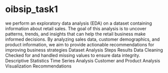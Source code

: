 # oibsip_task1
we perform an exploratory data analysis (EDA) on a dataset containing information about retail sales. The goal of this analysis is to uncover patterns, trends, and insights that can help the retail business make informed decisions. By analyzing sales data, customer demographics, and product information, we aim to provide actionable recommendations for improving business strategies
Dataset
Analysis Steps
Results
Data Cleaning
Checked for and handled missing values to ensure data integrity.
Descriptive Statistics
Time Series Analysis
Customer and Product Analysis
Visualization
Recommendations
